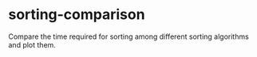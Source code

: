 # sorting-comparison
Compare the time required for sorting among different sorting algorithms and plot them.
